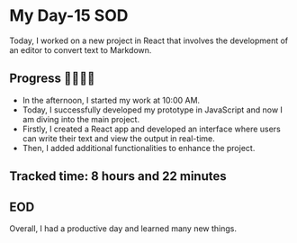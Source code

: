 # My Day-15 SOD

Today, I worked on a new project in React that involves the development of an editor to convert text to Markdown.

## Progress 🧑‍💻🧑‍💻
- In the afternoon, I started my work at 10:00 AM.
- Today, I successfully developed my prototype in JavaScript and now I am diving into the main project.
- Firstly, I created a React app and developed an interface where users can write their text and view the output in real-time.
- Then, I added additional functionalities to enhance the project.

## Tracked time: 8 hours and 22 minutes

## EOD
Overall, I had a productive day and learned many new things.
